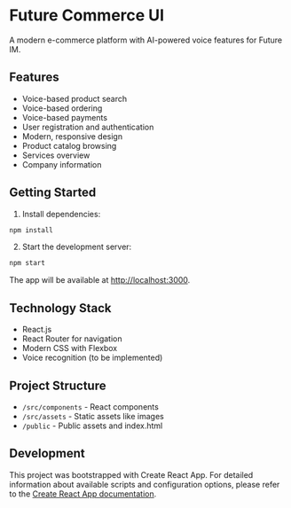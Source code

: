 # Future Commerce UI

A modern e-commerce platform with AI-powered voice features for Future IM.

## Features

- Voice-based product search
- Voice-based ordering
- Voice-based payments
- User registration and authentication
- Modern, responsive design
- Product catalog browsing
- Services overview
- Company information

## Getting Started

1. Install dependencies:
```bash
npm install
```

2. Start the development server:
```bash
npm start
```

The app will be available at [http://localhost:3000](http://localhost:3000).

## Technology Stack

- React.js
- React Router for navigation
- Modern CSS with Flexbox
- Voice recognition (to be implemented)

## Project Structure

- `/src/components` - React components
- `/src/assets` - Static assets like images
- `/public` - Public assets and index.html

## Development

This project was bootstrapped with Create React App. For detailed information about available scripts and configuration options, please refer to the [Create React App documentation](https://facebook.github.io/create-react-app/docs/getting-started).
